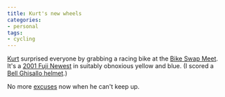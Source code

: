 ```yaml
---
title: Kurt's new wheels
categories:
- personal
tags:
- cycling
---
```


[Kurt][1] surprised everyone by grabbing a racing bike at the [Bike Swap Meet][2].  It's a [2001 Fuji Newest][3] in suitably obnoxious yellow and blue.  (I scored a [Bell Ghisallo helmet][5].)

   [1]: http://kurt.gerwitz.com/
   [2]: http://www.pbase.com/stlbiking/bike_swap_2005
   [3]: http://www.roadbikereview.com/Older%20Road%20Bike/Fuji%20America/PRD_88920_1610crx.aspx
   [5]: http://www.roadbikereview.com/Helmets/Bell/PRD_145791_1636crx.aspx

No more [excuses][6] now when he can't keep up.

   [6]: http://www.gerwitz.com/kurt/comments/start/2004-10-06/1
